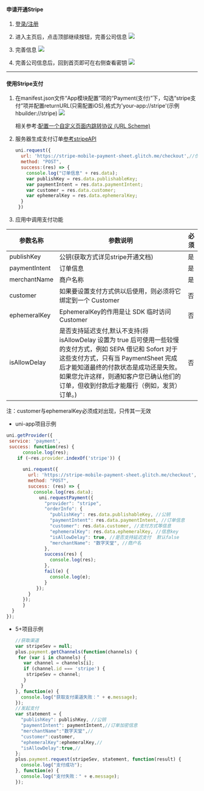 #### 申请开通Stripe
1. [登录/注册](https://dashboard.stripe.com/login)

2. 进入主页后，点击顶部继续按钮，完善公司信息
![](https://partner-dcloud-native.oss-cn-hangzhou.aliyuncs.com/images/uniapp/payment/stripe_home_page.png)

3. 完善信息
![](https://partner-dcloud-native.oss-cn-hangzhou.aliyuncs.com/images/uniapp/payment/stripe_company_info.png)

4. 完善公司信息后，回到首页即可在右侧查看密钥
![](https://partner-dcloud-native.oss-cn-hangzhou.aliyuncs.com/images/uniapp/payment/stripe_get_publishkey.png)

------

#### 使用Stripe支付
1. 在manifest.json文件“App模块配置”项的“Payment(支付)”下，勾选“stripe支付”项并配置returnURL(只需配置iOS),格式为'your-app://stripe'(示例 hbuilder://stripe)
![](https://partner-dcloud-native.oss-cn-hangzhou.aliyuncs.com/images/uniapp/payment/stripe_setup_manifest_info.jpg)

   相关参考:[配置一个自定义页面内跳转协议 (URL Scheme)](https://ask.dcloud.net.cn/article/64)
2. 服务器生成支付订单[参考stripeAPI](https://stripe.com/docs/payments/accept-a-payment)
    ``` js
    uni.request({
      url: 'https://stripe-mobile-payment-sheet.glitch.me/checkout',//仅为示例
      method: "POST", 
      success:(res) => {
        console.log("订单信息" + res.data);
        var publishKey = res.data.publishableKey;
        var paymentIntent = res.data.paymentIntent; 
        var customer = res.data.customer;
        var ephemeralKey = res.data.ephemeralKey;
      }
	 })
    ```
3. 应用中调用支付功能
    
| 参数名称    | 参数说明 | 必须 | 
|-------------|-------|-----|
| publishKey    | 公钥(获取方式详见stripe开通文档) | 是  |
| paymentIntent     | 订单信息  | 是 | 
| merchantName | 商户名称 |是 |
| customer  | 如果要设置支付方式供以后使用，则必须将它绑定到一个 Customer | 否 |
| ephemeralKey    | EphemeralKey的作用是让 SDK 临时访问 Customer   | 否 |
| isAllowDelay    | 是否支持延迟支付,默认不支持(将 isAllowDelay 设置为 true 后可使用一些较慢的支付方式，例如 SEPA 借记和 Sofort 对于这些支付方式，只有当 PaymentSheet 完成后才能知道最终的付款状态是成功还是失败。如果您允许这样，则通知客户您已确认他们的订单，但收到付款后才能履行（例如，发货）订单。)   | 否 |

注：customer与ephemeralKey必须成对出现，只传其一无效
  * uni-app项目示例
  ``` js
  uni.getProvider({
   service: 'payment',
   success: function(res) {
		console.log(res);
      if (~res.provider.indexOf('stripe')) {
      
        uni.request({
          url: 'https://stripe-mobile-payment-sheet.glitch.me/checkout',
          method: "POST",
          success: (res) => {
            console.log(res.data);
              uni.requestPayment({
                "provider": "stripe",
                "orderInfo": {
                  "publishKey": res.data.publishableKey, //公钥
                  "paymentIntent": res.data.paymentIntent, //订单信息
                  "customer": res.data.customer, //支付方式等信息
                  "ephemeralKey": res.data.ephemeralKey, //信息key
                  "isAllowDelay": true, //是否支持延迟支付  默认false
                  "merchantName": "数字天堂", //商户名
                },
                success(res) {
                  console.log(res);
                },
                fail(e) {
                  console.log(e);
                }
             });
          }
		});
		}
	}
  });
  ```

  * 5+项目示例
    ``` js
    //获取渠道
    var stripeSev = null;
    plus.payment.getChannels(function(channels) {
     for (var i in channels) {
       var channel = channels[i];
       if (channel.id === 'stripe') {
        stripeSev = channel;
       }
	  }
	}, function(e) {
	  console.log("获取支付渠道失败：" + e.message);
	});
	//发起支付
    var statement = {
      "publishKey": publishKey, //公钥
      "paymentIntent": paymentIntent,//订单加密信息
      "merchantName":"数字天堂",//  
      "customer":customer,
      "ephemeralKey":ephemeralKey,//
      "isAllowDelay":true,//
    };
    plus.payment.request(stripeSev, statement, function(result) {
      console.log("支付成功");
    }, function(e) {
      console.log("支付失败：" + e.message);
    });
    ```


